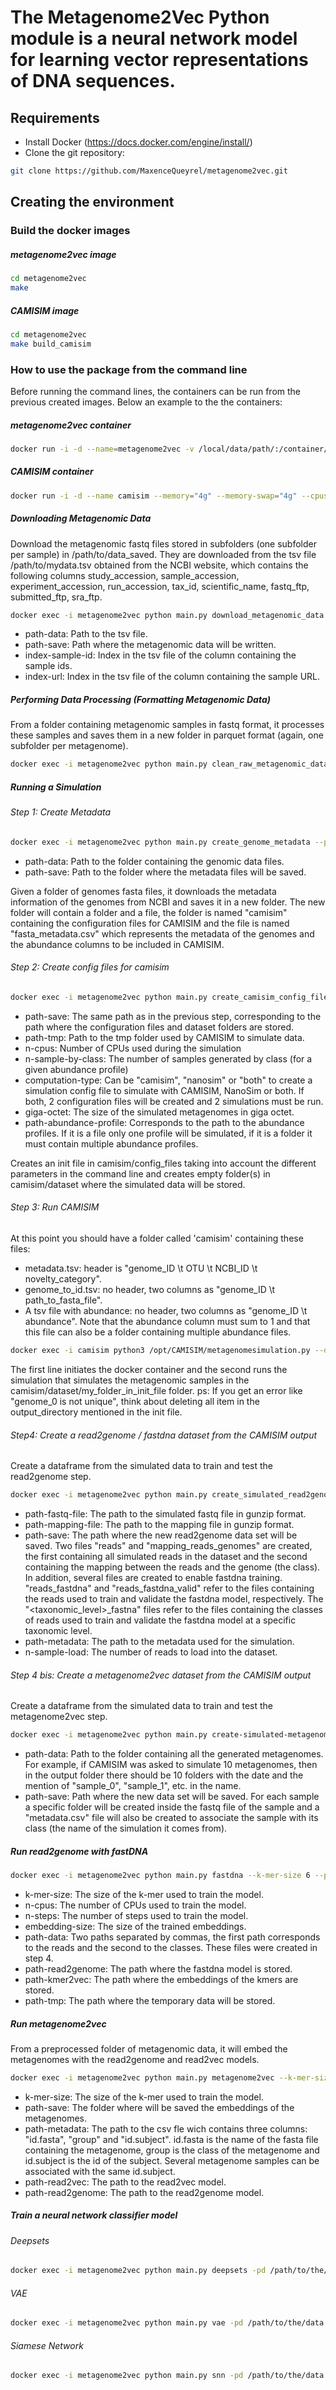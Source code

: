 # The Metagenome2Vec Python module is a neural network model for learning vector representations of DNA sequences. 


## Requirements
- Install Docker (https://docs.docker.com/engine/install/)
- Clone the git repository:
```bash
git clone https://github.com/MaxenceQueyrel/metagenome2vec.git
```


## Creating the environment

### Build the docker images
##### metagenome2vec image
```bash
cd metagenome2vec
make
```

##### CAMISIM image
```bash
cd metagenome2vec
make build_camisim
```

### How to use the package from the command line
Before running the command lines, the containers can be run from the previous created images.
Below an example to the the containers:
##### metagenome2vec container
```bash
docker run -i -d --name=metagenome2vec -v /local/data/path/:/container/data/path/ maxence27/metagenome2vec:2.0
```
##### CAMISIM container
```bash
docker run -i -d --name camisim --memory="4g" --memory-swap="4g" --cpus="4.0" -v /local/data/path/:/container/data/path/ maxence27/camisim:2.0
```

##### Downloading Metagenomic Data
Download the metagenomic fastq files stored in subfolders (one subfolder per sample) in /path/to/data_saved. They are downloaded from the tsv file /path/to/mydata.tsv obtained from the NCBI website, which contains the following columns
study\_accession, sample\_accession, experiment\_accession, run\_accession, tax\_id, scientific\_name, fastq\_ftp, submitted\_ftp, sra\_ftp.


```bash
docker exec -i metagenome2vec python main.py download_metagenomic_data --path-data /path/to/mydata.tsv --path-save /path/to/data_saved --index-sample-id 1 --index-url 6
```

- path-data: Path to the tsv file.
- path-save: Path where the metagenomic data will be written.
- index-sample-id: Index in the tsv file of the column containing the sample ids.
- index-url: Index in the tsv file of the column containing the sample URL.



##### Performing Data Processing (Formatting Metagenomic Data)
From a folder containing metagenomic samples in fastq format, it processes these samples and saves them in a new folder in parquet format (again, one subfolder per metagenome).

```bash
docker exec -i metagenome2vec python main.py clean_raw_metagenomic_data --path-data /path/to/data --path-save /path/to/formated_data
```


##### Running a Simulation

###### Step 1: Create Metadata
```bash
docker exec -i metagenome2vec python main.py create_genome_metadata --path-data /path/to/genomic/data_folder --path-save /path/to/saving_folder
```
- path-data: Path to the folder containing the genomic data files.
- path-save: Path to the folder where the metadata files will be saved.

Given a folder of genomes fasta files, it downloads the metadata information of the genomes from NCBI and saves it in a new folder. The new folder will contain a folder and a file, the folder is named "camisim" containing the configuration files for CAMISIM and the file is named "fasta\_metadata.csv" which represents the metadata of the genomes and the abundance columns to be included in CAMISIM.

###### Step 2: Create config files for camisim
```bash
docker exec -i metagenome2vec python main.py create_camisim_config_file --path-save /path/to/simulation_folder --n-cpus 3 --n-sample-by-class 2 --computation-type both --path-tmp /tmp --giga-octet 1.0 --path-abundance-profile /path/to/abundance_file.tsv
```
- path-save: The same path as in the previous step, corresponding to the path where the configuration files and dataset folders are stored. 
- path-tmp: Path to the tmp folder used by CAMISIM to simulate data.
- n-cpus: Number of CPUs used during the simulation
- n-sample-by-class: The number of samples generated by class (for a given abundance profile)
- computation-type: Can be "camisim", "nanosim" or "both" to create a simulation config file to simulate with CAMISIM, NanoSim or both. If both, 2 configuration files will be created and 2 simulations must be run.
- giga-octet: The size of the simulated metagenomes in giga octet.
- path-abundance-profile: Corresponds to the path to the abundance profiles. If it is a file only one profile will be simulated, if it is a folder it must contain multiple abundance profiles. 

Creates an init file in camisim/config_files taking into account the different parameters in the command line and creates empty folder(s) in camisim/dataset where the simulated data will be stored.


###### Step 3: Run CAMISIM
At this point you should have a folder called 'camisim' containing these files:
- metadata.tsv: header is "genome_ID \t OTU \t NCBI_ID \t novelty_category".
- genome_to_id.tsv: no header, two columns as "genome_ID \t path_to_fasta_file".
- A tsv file with abundance: no header, two columns as "genome_ID \t abundance". Note that the abundance column must sum to 1 and that this file can also be a folder containing multiple abundance files.

```bash
docker exec -i camisim python3 /opt/CAMISIM/metagenomesimulation.py --debug /path/to/save_folder/camisim/config_files/config_file.ini
```
The first line initiates the docker container and the second runs the simulation that simulates the metagenomic samples in the camisim/dataset/my_folder_in_init_file folder.
ps: If you get an error like "genome_0 is not unique", think about deleting all item in the output_directory mentioned in the init file.

###### Step4: Create a read2genome / fastdna dataset from the CAMISIM output
Create a dataframe from the simulated data to train and test the read2genome step.
```bash
docker exec -i metagenome2vec python main.py create_simulated_read2genome_dataset --path-fastq-file /path/to/anonymous_reads.fq.gz --path-mapping-file /path/to/reads_mapping.tsv.gz --path-save /path/to/save/output --n-sample-load 500000 --path-metadata /path/to/metadata.csv
```
- path-fastq-file: The path to the simulated fastq file in gunzip format.
- path-mapping-file: The path to the mapping file in gunzip format.
- path-save: The path where the new read2genome data set will be saved. Two files "reads" and "mapping_reads_genomes" are created, the first containing all simulated reads in the dataset and the second containing the mapping between the reads and the genome (the class). In addition, several files are created to enable fastdna training. "reads_fastdna" and "reads_fastdna_valid" refer to the files containing the reads used to train and validate the fastdna model, respectively. The "<taxonomic_level>_fastna" files refer to the files containing the classes of reads used to train and validate the fastdna model at a specific taxonomic level. 
- path-metadata: The path to the metadata used for the simulation.
- n-sample-load: The number of reads to load into the dataset.


###### Step 4 bis: Create a metagenome2vec dataset from the CAMISIM output
Create a dataframe from the simulated data to train and test the metagenome2vec step.
```bash
docker exec -i metagenome2vec python main.py create-simulated-metagenome2vec-dataset --path-data /path/to/simulated/data --path-save /path/to/save/output
```
- path-data: Path to the folder containing all the generated metagenomes. For example, if CAMISIM was asked to simulate 10 metagenomes, then in the output folder there should be 10 folders with the date and the mention of "sample\_0", "sample\_1", etc. in the name.
- path-save: Path where the new data set will be saved. For each sample a specific folder will be created inside the fastq file of the sample and a "metadata.csv" file will also be created to associate the sample with its class (the name of the simulation it comes from).



##### Run read2genome with fastDNA

```bash
docker exec -i metagenome2vec python main.py fastdna --k-mer-size 6 --path-data /path/to/reads_fastdna,/path/to/fastdna_labels --n-cpus 3 --path-read2genome /path/to/save/read2genome --path-kmer2vec /path/to/save/kmer2vec --path-tmp /tmp --n-step 2 --embedding-size 50
```
- k-mer-size: The size of the k-mer used to train the model.
- n-cpus: The number of CPUs used to train the model.
- n-steps: The number of steps used to train the model.
- embedding-size: The size of the trained embeddings.
- path-data: Two paths separated by commas, the first path corresponds to the reads and the second to the classes. These files were created in step 4.
- path-read2genome: The path where the fastdna model is stored.
- path-kmer2vec: The path where the embeddings of the kmers are stored. 
- path-tmp: The path where the temporary data will be stored.


##### Run metagenome2vec
From a preprocessed folder of metagenomic data, it will embed the metagenomes with the read2genome and read2vec models.
```bash
docker exec -i metagenome2vec python main.py metagenome2vec --k-mer-size 6 --path-data /path/to/folder/with/metagenomes/preprocessed/ --path-save /path/to/save/ --path-metadata /path/to/metadata.csv --path-read2vec /path/to/read2vec --path-read2genome /path/to/read2genome
```
- k-mer-size: The size of the k-mer used to train the model.
- path-save: The folder where will be saved the embeddings of the metagenomes.
- path-metadata: The path to the csv fle wich contains three columns: "id.fasta", "group" and "id.subject". id.fasta is the name of the fasta file containing the metagenome, group is the class of the metagenome and id.subject is the id of the subject. Several metagenome samples can be associated with the same id.subject.
- path-read2vec: The path to the read2vec model.
- path-read2genome: The path to the read2genome model.

##### Train a neural network classifier model
###### Deepsets
```bash
docker exec -i metagenome2vec python main.py deepsets -pd /path/to/the/data -pmd /path/to/the/metadata -dn name_of_the_dataset -B 1 -S 3 -R 0.001 -d target -TU -cv 3 -TS 0.3 -ps /path/to/the/saved/model
```
###### VAE
```bash
docker exec -i metagenome2vec python main.py vae -pd /path/to/the/data -pmd /path/to/the/metadata -dn name_of_the_dataset -B 1 -S 3 -R 0.001 -d target -TU -cv 3 -TS 0.3 -ps /path/to/the/saved/model
```
###### Siamese Network
```bash
docker exec -i metagenome2vec python main.py snn -pd /path/to/the/data -pmd /path/to/the/metadata -dn name_of_the_dataset -B 1 -S 3 -R 0.001 -d target -TU -cv 3 -TS 0.3 -ps /path/to/the/saved/model
```
